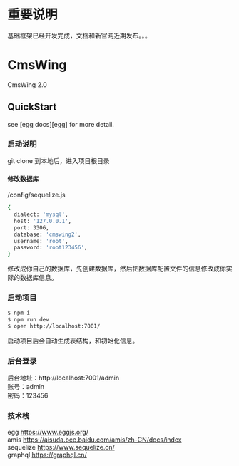 # 重要说明
基础框架已经开发完成，文档和新官网近期发布。。。
# CmsWing

CmsWing 2.0

## QuickStart

<!-- add docs here for user -->

see [egg docs][egg] for more detail.

### 启动说明
git clone 到本地后，进入项目根目录
#### 修改数据库
/config/sequelize.js
```bash
{
  dialect: 'mysql',
  host: '127.0.0.1',
  port: 3306,
  database: 'cmswing2',
  username: 'root',
  password: 'root123456',
}
```
修改成你自己的数据库，先创建数据库，然后把数据库配置文件的信息修改成你实际的数据库信息。
### 启动项目

```bash
$ npm i
$ npm run dev
$ open http://localhost:7001/
```
启动项目后会自动生成表结构，和初始化信息。
### 后台登录

后台地址：http://localhost:7001/admin  
账号：admin  
密码：123456  

### 技术栈
egg https://www.eggjs.org/  
amis https://aisuda.bce.baidu.com/amis/zh-CN/docs/index  
sequelize https://www.sequelize.cn/  
graphql https://graphql.cn/  